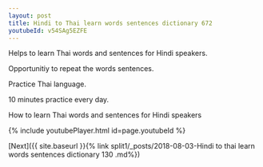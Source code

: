 ```yaml
---
layout: post
title: Hindi to Thai learn words sentences dictionary 672 
youtubeId: v54SAg5EZFE
---
```

 
 
Helps to learn Thai words and sentences for Hindi speakers.

Opportunitiy to repeat the words sentences. 

Practice Thai language. 
 
10 minutes practice every day. 
 
How to learn Thai words and sentences for Hindi speakers 
 
{% include youtubePlayer.html id=page.youtubeId %}
 
 
[Next]({{ site.baseurl }}{% link  split1/_posts/2018-08-03-Hindi to thai learn words sentences dictionary 130 .md%})
 
